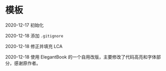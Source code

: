 # 模板

2020-12-17 初始化

2020-12-18 添加 `.gitignore`

2020-12-18 修正并填充 LCA 

2020-12-18 使用 ElegantBook 的一个自用改版，主要修改了代码高亮和字体部分，感谢原作者。